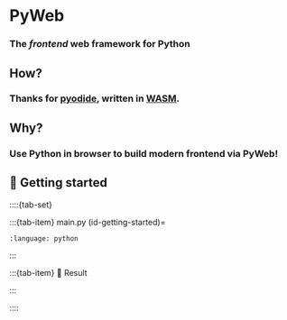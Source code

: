 # PyWeb
### The _frontend_ web framework for Python

## How?
### Thanks for [pyodide](https://pyodide.org/), written in [WASM](https://webassembly.org/).

## Why?
### Use Python in browser to build modern frontend via PyWeb!

## 🚀 Getting started
<script src='https://kor0p.github.io/PyWeb/pyweb.js'></script>
::::{tab-set}

:::{tab-item} main.py
(id-getting-started)=
```{literalinclude} demo/getting-started.py
:language: python
```
:::

:::{tab-item} 🎉 Result

<div id="demo-getting-started"></div>
<script>
// <![CDATA[
pyweb.__main__ = () => apy(document.getElementById('id-getting-started').innerText)
// ]]>
</script>
:::

::::